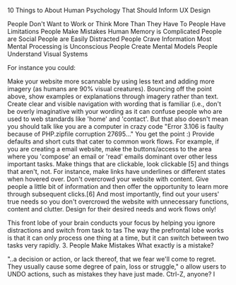 10 Things to About Human Psychology That Should Inform UX Design

People Don't Want to Work or Think More Than They Have To
People Have Limitations
People Make Mistakes
Human Memory is Complicated
People are Social
People are Easily Distracted
People Crave Information
Most Mental Processing is Unconscious
People Create Mental Models
People Understand Visual Systems

For instance you could:

Make your website more scannable by using less text and adding more imagery (as humans are 90% visual creatures).
Bouncing off the point above, show examples or explanations through imagery rather than text.
Create clear and visible navigation with wording that is familiar (i.e., don't be overly imaginative with your wording as it can confuse people who are used to web standards like 'home' and 'contact'. But that also doesn't mean you should talk like you are a computer in crazy code "Error 3.106 is faulty because of PHP.zipfile corruption 27695..." You get the point :)
Provide defaults and short cuts that cater to common work flows. For example, if you are creating a email website, make the buttons/access to the area where you 'compose' an email or 'read' emails dominant over other less important tasks.
Make things that are clickable, look clickable [5] and things that aren't, not. For instance, make links have underlines or different states when hovered over.
Don't overcrowd your website with content. Give people a little bit of information and then offer the opportunity to learn more through subsequent clicks.[6]
And most importantly, find out your users' true needs so you don't overcrowd the website with unnecessary functions, content and clutter. Design for their desired needs and work flows only!


This front lobe of your brain conducts your focus by helping you ignore distractions and switch from task to tas
The way the prefrontal lobe works is that it can only process one thing at a time, but it can switch between two tasks very rapidly.
3. People Make Mistakes
   What exactly is a mistake?

"..a decision or action, or lack thereof, that we fear we'll come to regret. They usually cause some degree of pain, loss or struggle,"
o allow users to UNDO actions, such as mistakes they have just made. Ctrl-Z, anyone? I